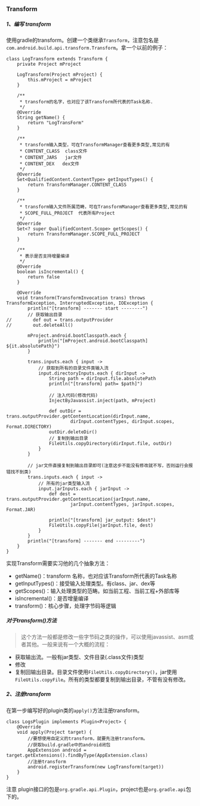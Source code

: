 ### Transform


##### 1、编写 transform

使用gradle的transform。创建一个类继承`Transform`，注意包名是`com.android.build.api.transform.Transform`。拿一个以前的例子：

```text
class LogTransform extends Transform {
    private Project mProject

    LogTransform(Project mProject) {
        this.mProject = mProject
    }

    /**
     * transform的名字，也对应了该Transform所代表的Task名称.
     */
    @Override
    String getName() {
        return "LogTransForm"
    }

    /**
     * transform输入类型，可在TransformManager查看更多类型,常见的有
     * CONTENT_CLASS  class文件
     * CONTENT_JARS   jar文件
     * CONTENT_DEX   dex文件
     */
    @Override
    Set<QualifiedContent.ContentType> getInputTypes() {
        return TransformManager.CONTENT_CLASS
    }

    /**
     * transform输入文件所属范畴，可在TransformManager查看更多类型,常见的有
     * SCOPE_FULL_PROJECT  代表所有Project
     */
    @Override
    Set<? super QualifiedContent.Scope> getScopes() {
        return TransformManager.SCOPE_FULL_PROJECT
    }

    /**
     * 表示是否支持增量编译
     */
    @Override
    boolean isIncremental() {
        return false
    }

    @Override
    void transform(TransformInvocation trans) throws TransformException, InterruptedException, IOException {
        println("[transform] ------- start --------")
        // 获取输出目录
//        def out = trans.outputProvider
//        out.deleteAll()

        mProject.android.bootClasspath.each {
            println("[mProject.android.bootClasspath] ${it.absolutePath}")
        }

        trans.inputs.each { input ->
            // 获取到所有的目录文件类输入流
            input.directoryInputs.each { dirInput ->
                String path = dirInput.file.absolutePath
                println("[transform] path= $path]")

                // 注入代码(修改代码)
                InjectByJavassist.inject(path, mProject)

                def outDir = trans.outputProvider.getContentLocation(dirInput.name,
                        dirInput.contentTypes, dirInput.scopes, Format.DIRECTORY)
                outDir.deleteDir()
                // 复制到输出目录
                FileUtils.copyDirectory(dirInput.file, outDir)
            }
        }

        // jar文件直接复制到输出目录即可(注意这步不能没有修改就不写，否则运行会报错找不到类)
        trans.inputs.each { input ->
            // 所有的jar类型输入流
            input.jarInputs.each { jarInput ->
                def dest = trans.outputProvider.getContentLocation(jarInput.name,
                        jarInput.contentTypes, jarInput.scopes, Format.JAR)

                println("[transform] jar_output: $dest")
                FileUtils.copyFile(jarInput.file, dest)
            }
        }
        println("[transform] ------- end ---------")
    }
}
```
实现Transform需要实习他的几个抽象方法：

* getName()：transform 名称，也对应该Transform所代表的Task名称
* getInputTypes()：接受输入处理类型。有class、jar、dex等
* getScopes()：输入处理类型的范畴。如当前工程、当前工程+外部库等
* isIncremental()：是否增量编译
* transform()：核心步骤，处理字节码等逻辑


##### 对于transform()方法 

> 这个方法一般都是修改一些字节码之类的操作，可以使用javassist、asm或者其他。一般来说有一个大概的流程：

* 获取输出流。一般有jar类型、文件目录(.class文件)类型
* 修改
* 复制回输出目录。目录文件使用`FileUtils.copyDirectory()`，jar使用`FileUtils.copyFile`。所有的类型都要复制到输出目录，不管有没有修改。


##### 2、注册transform
在第一步编写好的plugin类的`apply()`方法注册transform。
```text
class LogsPlugin implements Plugin<Project> {
    @Override
    void apply(Project target) {
        //要想使用自定义的transform，就要先注册transform。
        //获取build.gradle中的android闭包
        AppExtension android = target.getExtensions().findByType(AppExtension.class)
        //注册transform
        android.registerTransform(new LogTransform(target))
    }
}
```
注意 plugin接口的包是`org.gradle.api.Plugin`，project也是`org.gradle.api`包下的。
